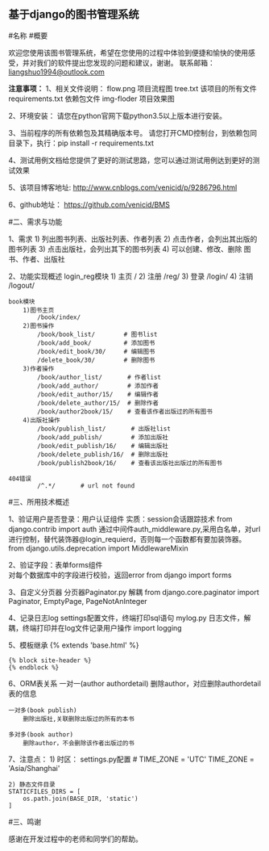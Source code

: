 基于django的图书管理系统
---------------
#名称
#概要


欢迎您使用该图书管理系统，希望在您使用的过程中体验到便捷和愉快的使用感受，并对我们的软件提出您发现的问题和建议，谢谢。
联系邮箱：liangshuo1994@outlook.com

**注意事项：**
1、相关文件说明：
    flow.png          项目流程图
    tree.txt          该项目的所有文件
    requirements.txt  依赖包文件
    img-floder        项目效果图

2、环境安装：
    请您在python官网下载python3.5以上版本进行安装。

3、当前程序的所有依赖包及其精确版本号。
    请您打开CMD控制台，到依赖包同目录下，执行：pip install -r requirements.txt

4、测试用例文档给您提供了更好的测试思路，您可以通过测试用例达到更好的测试效果

5、该项目博客地址:
    http://www.cnblogs.com/venicid/p/9286796.html

6、github地址：
    https://github.com/venicid/BMS

	
#二、需求与功能

1、需求
    1) 列出图书列表、出版社列表、作者列表
    2) 点击作者，会列出其出版的图书列表
    3) 点击出版社，会列出其下的图书列表
    4) 可以创建、修改、删除 图书、作者、出版社

2、功能实现概述
    login_reg模块
        1) 主页
            /
        2) 注册
            /reg/
        3) 登录
            /login/
        4) 注销
            /logout/

    book模块
        1)图书主页
            /book/index/
        2)图书操作
            /book/book_list/        # 图书list
            /book/add_book/         # 添加图书
            /book/edit_book/30/     # 编辑图书
            /delete_book/30/        # 删除图书
        3)作者操作
            /book/author_list/       # 作者list
            /book/add_author/        # 添加作者
            /book/edit_author/15/    # 编辑作者
            /book/delete_author/15/  # 删除作者
            /book/author2book/15/    # 查看该作者出版过的所有图书
        4)出版社操作
            /book/publish_list/       # 出版社list
            /book/add_publish/        # 添加出版社
            /book/edit_publish/16/    # 编辑出版社
            /book/delete_publish/16/  # 删除出版社
            /book/publish2book/16/    # 查看该出版社出版过的所有图书

    404错误
            /^.*/       # url not found


			
#三、所用技术概述

1、验证用户是否登录：用户认证组件
	实质：session会话跟踪技术
	from django.contrib import auth
	通过中间件auth_middleware.py,采用白名单，对url进行控制，替代装饰器@login_requierd，否则每一个函数都有要加装饰器。
	from django.utils.deprecation import MiddlewareMixin

2、验证字段：表单forms组件	
	对每个数据库中的字段进行校验，返回error
	from django import forms 
		
3、自定义分页器
	分页器Paginator.py
	解耦
	from django.core.paginator import Paginator, EmptyPage, PageNotAnInteger

4、记录日志log
	settings配置文件，终端打印sql语句
	mylog.py 日志文件，解耦，终端打印并在log文件记录用户操作
	import logging
	
5、模板继承
	{% extends 'base.html' %}

	{% block site-header %}
    {% endblock %}

	
6、ORM表关系
	一对一(author authordetail)
		删除author，对应删除authordetail表的信息

	一对多(book publish)
		删除出版社,关联删除出版过的所有的本书

	多对多(book author)
		删除author，不会删除该作者出版过的书


7、注意点：
	1) 时区：
	settings.py配置
		# TIME_ZONE = 'UTC'
		TIME_ZONE = 'Asia/Shanghai'

	2) 静态文件目录
	STATICFILES_DIRS = [
		os.path.join(BASE_DIR, 'static')
	]
	
 

#三、鸣谢

感谢在开发过程中的老师和同学们的帮助。
